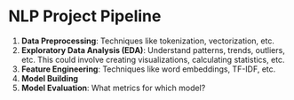 # NLP Project Pipeline

1. **Data Preprocessing**: Techniques like tokenization, vectorization, etc.
1. **Exploratory Data Analysis (EDA)**: Understand patterns, trends, outliers, etc. This could involve creating visualizations, calculating statistics, etc.
1. **Feature Engineering**: Techniques like word embeddings, TF-IDF, etc.
1. **Model Building**
1. **Model Evaluation**: What metrics for which model?